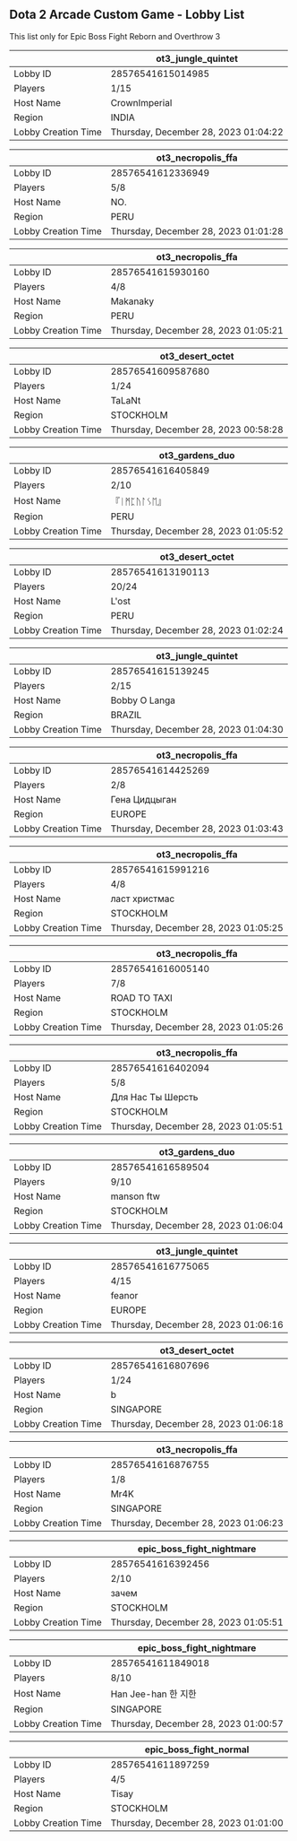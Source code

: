 ## Dota 2 Arcade Custom Game - Lobby List

This list only for Epic Boss Fight Reborn and Overthrow 3

|  | ot3_jungle_quintet |
| ------ | ------ |
| Lobby ID | 28576541615014985 |
| Players | 1/15 |
| Host Name | CrownImperial |
| Region | INDIA |
| Lobby Creation Time | Thursday, December 28, 2023 01:04:22 |


|  | ot3_necropolis_ffa |
| ------ | ------ |
| Lobby ID | 28576541612336949 |
| Players | 5/8 |
| Host Name | NO. |
| Region | PERU |
| Lobby Creation Time | Thursday, December 28, 2023 01:01:28 |


|  | ot3_necropolis_ffa |
| ------ | ------ |
| Lobby ID | 28576541615930160 |
| Players | 4/8 |
| Host Name | Makanaky |
| Region | PERU |
| Lobby Creation Time | Thursday, December 28, 2023 01:05:21 |


|  | ot3_desert_octet |
| ------ | ------ |
| Lobby ID | 28576541609587680 |
| Players | 1/24 |
| Host Name | TaLaNt |
| Region | STOCKHOLM |
| Lobby Creation Time | Thursday, December 28, 2023 00:58:28 |


|  | ot3_gardens_duo |
| ------ | ------ |
| Lobby ID | 28576541616405849 |
| Players | 2/10 |
| Host Name | 『ᛁᛗᛈᚢᛚᛊᛖ』 |
| Region | PERU |
| Lobby Creation Time | Thursday, December 28, 2023 01:05:52 |


|  | ot3_desert_octet |
| ------ | ------ |
| Lobby ID | 28576541613190113 |
| Players | 20/24 |
| Host Name | L'ost |
| Region | PERU |
| Lobby Creation Time | Thursday, December 28, 2023 01:02:24 |


|  | ot3_jungle_quintet |
| ------ | ------ |
| Lobby ID | 28576541615139245 |
| Players | 2/15 |
| Host Name | Bobby O Langa |
| Region | BRAZIL |
| Lobby Creation Time | Thursday, December 28, 2023 01:04:30 |


|  | ot3_necropolis_ffa |
| ------ | ------ |
| Lobby ID | 28576541614425269 |
| Players | 2/8 |
| Host Name | Гена Цидцыган |
| Region | EUROPE |
| Lobby Creation Time | Thursday, December 28, 2023 01:03:43 |


|  | ot3_necropolis_ffa |
| ------ | ------ |
| Lobby ID | 28576541615991216 |
| Players | 4/8 |
| Host Name | ласт христмас |
| Region | STOCKHOLM |
| Lobby Creation Time | Thursday, December 28, 2023 01:05:25 |


|  | ot3_necropolis_ffa |
| ------ | ------ |
| Lobby ID | 28576541616005140 |
| Players | 7/8 |
| Host Name | ROAD TO TAXI |
| Region | STOCKHOLM |
| Lobby Creation Time | Thursday, December 28, 2023 01:05:26 |


|  | ot3_necropolis_ffa |
| ------ | ------ |
| Lobby ID | 28576541616402094 |
| Players | 5/8 |
| Host Name | Для Hac Tы Шepcть |
| Region | STOCKHOLM |
| Lobby Creation Time | Thursday, December 28, 2023 01:05:51 |


|  | ot3_gardens_duo |
| ------ | ------ |
| Lobby ID | 28576541616589504 |
| Players | 9/10 |
| Host Name | manson ftw |
| Region | STOCKHOLM |
| Lobby Creation Time | Thursday, December 28, 2023 01:06:04 |


|  | ot3_jungle_quintet |
| ------ | ------ |
| Lobby ID | 28576541616775065 |
| Players | 4/15 |
| Host Name | feanor |
| Region | EUROPE |
| Lobby Creation Time | Thursday, December 28, 2023 01:06:16 |


|  | ot3_desert_octet |
| ------ | ------ |
| Lobby ID | 28576541616807696 |
| Players | 1/24 |
| Host Name | b |
| Region | SINGAPORE |
| Lobby Creation Time | Thursday, December 28, 2023 01:06:18 |


|  | ot3_necropolis_ffa |
| ------ | ------ |
| Lobby ID | 28576541616876755 |
| Players | 1/8 |
| Host Name | Mr4K |
| Region | SINGAPORE |
| Lobby Creation Time | Thursday, December 28, 2023 01:06:23 |


|  | epic_boss_fight_nightmare |
| ------ | ------ |
| Lobby ID | 28576541616392456 |
| Players | 2/10 |
| Host Name | зачем |
| Region | STOCKHOLM |
| Lobby Creation Time | Thursday, December 28, 2023 01:05:51 |


|  | epic_boss_fight_nightmare |
| ------ | ------ |
| Lobby ID | 28576541611849018 |
| Players | 8/10 |
| Host Name | Han Jee-han  한 지한 |
| Region | SINGAPORE |
| Lobby Creation Time | Thursday, December 28, 2023 01:00:57 |


|  | epic_boss_fight_normal |
| ------ | ------ |
| Lobby ID | 28576541611897259 |
| Players | 4/5 |
| Host Name | Tisay |
| Region | STOCKHOLM |
| Lobby Creation Time | Thursday, December 28, 2023 01:01:00 |


